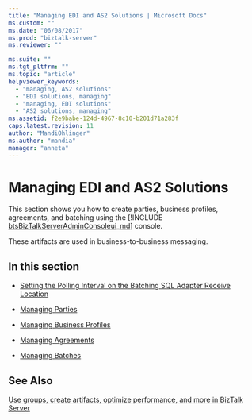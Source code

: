 ```yaml
---
title: "Managing EDI and AS2 Solutions | Microsoft Docs"
ms.custom: ""
ms.date: "06/08/2017"
ms.prod: "biztalk-server"
ms.reviewer: ""

ms.suite: ""
ms.tgt_pltfrm: ""
ms.topic: "article"
helpviewer_keywords: 
  - "managing, AS2 solutions"
  - "EDI solutions, managing"
  - "managing, EDI solutions"
  - "AS2 solutions, managing"
ms.assetid: f2e9babe-124d-4967-8c10-b201d71a283f
caps.latest.revision: 11
author: "MandiOhlinger"
ms.author: "mandia"
manager: "anneta"
---
```

# Managing EDI and AS2 Solutions
This section shows you how to create parties, business profiles, agreements, and batching using the [!INCLUDE [btsBizTalkServerAdminConsoleui_md](../includes/btsbiztalkserveradminconsoleui-md.md)] console.

These artifacts are used in business-to-business messaging. 

## In this section  
  
-   [Setting the Polling Interval on the Batching SQL Adapter Receive Location](../core/setting-the-polling-interval-on-the-batching-sql-adapter-receive-location.md)  
  
-   [Managing Parties](../core/managing-parties.md)  
  
-   [Managing Business Profiles](../core/managing-business-profiles.md)  
  
-   [Managing Agreements](../core/managing-agreements.md)  
  
-   [Managing Batches](../core/managing-batches.md)  
  
## See Also  
[Use groups, create artifacts, optimize performance, and more in BizTalk Server](../core/use-groups-create-artifacts-optimize-performance-and-more-in-biztalk-server.md)